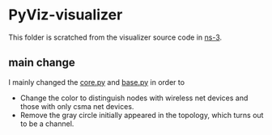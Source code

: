 # PyViz-visualizer
This folder is scratched from the visualizer source code in [ns-3](http://code.nsnam.org/ns-3.25).

## main change
I mainly changed the [core.py](core.py) and  [base.py](base.py) in order to 
- Change the color to distinguish nodes with wireless net devices and those with only csma net devices.
- Remove the gray circle initially appeared in the topology, which turns out to be a channel.



